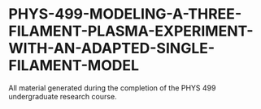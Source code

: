# PHYS-499-MODELING-A-THREE-FILAMENT-PLASMA-EXPERIMENT-WITH-AN-ADAPTED-SINGLE-FILAMENT-MODEL
All material generated during the completion of the PHYS 499 undergraduate research course.
